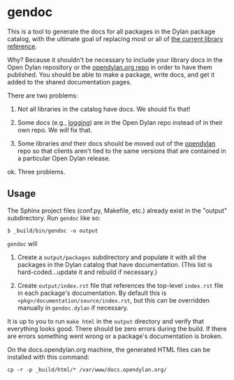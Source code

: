gendoc
======

This is a tool to generate the docs for all packages in the Dylan package
catalog, with the ultimate goal of replacing most or all of [the current
library reference](http://opendylan.org/documentation/library-reference).

Why?  Because it shouldn't be necessary to include your library docs in the
Open Dylan repository or the [opendylan.org
repo](https://github.com/dylan-lang/website) in order to have them
published. You should be able to make a package, write docs, and get it added
to the shared documentation pages.

There are two problems:

1.  Not all libraries in the catalog have docs. We should fix that!

2.  Some docs (e.g., [logging](https://github.com/dylan-lang/logging)) are in
    the Open Dylan repo instead of in their own repo. We _will_ fix that.

3.  Some libraries *and* their docs should be moved out of the
    [opendylan](https://github.com/dylan-lang/opendylan) repo so that clients
    aren't tied to the same versions that are contained in a particular Open
    Dylan release.

ok. Three problems.

Usage
-----

The Sphinx project files (conf.py, Makefile, etc.) already exist in the
"output" subdirectory. Run `gendoc` like so:

```
$ _build/bin/gendoc -o output
```

`gendoc` will

1.  Create a `output/packages` subdirectory and populate it with all the
    packages in the Dylan catalog that have documentation. (This list is
    hard-coded...update it and rebuild if necessary.)

2.  Create `output/index.rst` file that references the top-level `index.rst` file
    in each package's documentation. By default this is
    `<pkg>/documentation/source/index.rst`, but this can be overridden manually
    in `gendoc.dylan` if necessary.

It is up to you to run `make html` in the `output` directory and verify that
everything looks good. There should be zero errors during the build. If there
are errors something went wrong or a package's documentation is broken.

On the docs.opendylan.org machine, the generated HTML files can be installed
with this command:

```shell
cp -r -p _build/html/* /var/www/docs.opendylan.org/
```
